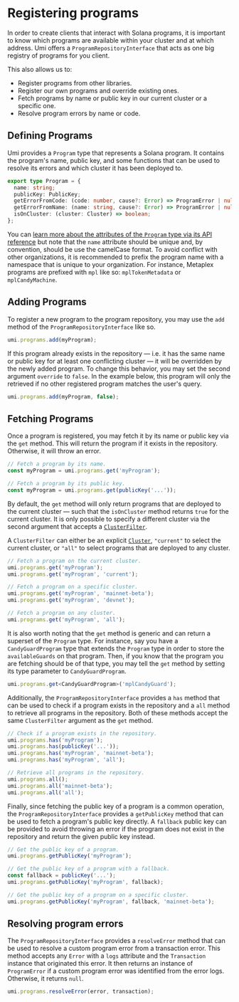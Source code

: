 # Registering programs

In order to create clients that interact with Solana programs, it is important to know which programs are available within your cluster and at which address. Umi offers a `ProgramRepositoryInterface` that acts as one big registry of programs for you client.

This also allows us to:
- Register programs from other libraries.
- Register our own programs and override existing ones.
- Fetch programs by name or public key in our current cluster or a specific one.
- Resolve program errors by name or code.

## Defining Programs

Umi provides a `Program` type that represents a Solana program. It contains the program's name, public key, and some functions that can be used to resolve its errors and which cluster it has been deployed to.

```ts
export type Program = {
  name: string;
  publicKey: PublicKey;
  getErrorFromCode: (code: number, cause?: Error) => ProgramError | null;
  getErrorFromName: (name: string, cause?: Error) => ProgramError | null;
  isOnCluster: (cluster: Cluster) => boolean;
};
```

You can [learn more about the attributes of the `Program` type via its API reference](https://umi-docs.vercel.app/types/umi.Program.html) but note that the `name` attribute should be unique and, by convention, should be use the camelCase format. To avoid conflict with other organizations, it is recommended to prefix the program name with a namespace that is unique to your organization. For instance, Metaplex programs are prefixed with `mpl` like so: `mplTokenMetadata` or `mplCandyMachine`.

## Adding Programs

To register a new program to the program repository, you may use the `add` method of the `ProgramRepositoryInterface` like so.

```ts
umi.programs.add(myProgram);
```

If this program already exists in the repository — i.e. it has the same name or public key for at least one conflicting cluster — it will be overridden by the newly added program. To change this behavior, you may set the second argument `override` to `false`. In the example below, this program will only the retrieved if no other registered program matches the user's query.

```ts
umi.programs.add(myProgram, false);
```

## Fetching Programs

Once a program is registered, you may fetch it by its name or public key via the `get` method. This will return the program if it exists in the repository. Otherwise, it will throw an error.

```ts
// Fetch a program by its name.
const myProgram = umi.programs.get('myProgram');

// Fetch a program by its public key.
const myProgram = umi.programs.get(publicKey('...'));
```

By default, the `get` method will only return programs that are deployed to the current cluster — such that the `isOnCluster` method returns `true` for the current cluster. It is only possible to specify a different cluster via the second argument that accepts a [`ClusterFilter`](https://umi-docs.vercel.app/types/umi.ClusterFilter.html).

A `ClusterFilter` can either be an explicit [`Cluster`](https://umi-docs.vercel.app/types/umi.Cluster.html), `"current"` to select the current cluster, or `"all"` to select programs that are deployed to any cluster.

```ts
// Fetch a program on the current cluster.
umi.programs.get('myProgram');
umi.programs.get('myProgram', 'current');

// Fetch a program on a specific cluster.
umi.programs.get('myProgram', 'mainnet-beta');
umi.programs.get('myProgram', 'devnet');

// Fetch a program on any cluster.
umi.programs.get('myProgram', 'all');
```

It is also worth noting that the `get` method is generic and can return a superset of the `Program` type. For instance, say you have a `CandyGuardProgram` type that extends the `Program` type in order to store the `availableGuards` on that program. Then, if you know that the program you are fetching should be of that type, you may tell the `get` method by setting its type parameter to `CandyGuardProgram`.

```ts
umi.programs.get<CandyGuardProgram>('mplCandyGuard');
```

Additionally, the `ProgramRepositoryInterface` provides a `has` method that can be used to check if a program exists in the repository and a `all` method to retrieve all programs in the repository. Both of these methods accept the same `ClusterFilter` argument as the `get` method.

```ts
// Check if a program exists in the repository.
umi.programs.has('myProgram');
umi.programs.has(publicKey('...'));
umi.programs.has('myProgram', 'mainnet-beta');
umi.programs.has('myProgram', 'all');

// Retrieve all programs in the repository.
umi.programs.all();
umi.programs.all('mainnet-beta');
umi.programs.all('all');
```

Finally, since fetching the public key of a program is a common operation, the `ProgramRepositoryInterface` provides a `getPublicKey` method that can be used to fetch a program's public key directly. A `fallback` public key can be provided to avoid throwing an error if the program does not exist in the repository and return the given public key instead.

```ts
// Get the public key of a program.
umi.programs.getPublicKey('myProgram');

// Get the public key of a program with a fallback.
const fallback = publicKey('...');
umi.programs.getPublicKey('myProgram', fallback);

// Get the public key of a program on a specific cluster.
umi.programs.getPublicKey('myProgram', fallback, 'mainnet-beta');
```

## Resolving program errors

The `ProgramRepositoryInterface` provides a `resolveError` method that can be used to resolve a custom program error from a transaction error. This method accepts any `Error` with a `logs` attribute and the `Transaction` instance that originated this error. It then returns an instance of `ProgramError` if a custom program error was identified from the error logs. Otherwise, it returns `null`.

```ts
umi.programs.resolveError(error, transaction);
```
